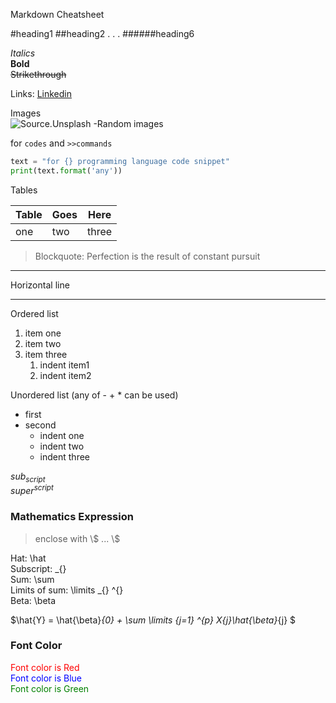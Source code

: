 Markdown Cheatsheet

#heading1
##heading2
.
.
.
######heading6

_Italics_  
**Bold**  
~~Strikethrough~~

Links:
[Linkedin](https://linkedin.com/in/sanjeesi "Hover title")

Images  
![Source.Unsplash -Random images](https://source.unsplash.com/160x90/?python,code "Hover image title")

for `codes` and `>>commands`  

```python
text = "for {} programming language code snippet"
print(text.format('any'))
```

Tables

|Table|Goes|Here|
|---|---|---|
|one|two|three|

>Blockquote: Perfection is the result of constant pursuit  

---
Horizontal line
***

Ordered list
1. item one
2. item two
3. item three
   1. indent item1
   2. indent item2

Unordered list (any of - + * can be used)
- first
- second
   - indent one
   - indent two
   - indent three  

$sub_{script}$  
$super^{script}$  

### Mathematics Expression
> enclose with \\$ ... \\$  

Hat: \hat  
Subscript: _{}  
Sum: \sum  
Limits of sum: \limits _{} ^{}  
Beta: \beta  

$\hat{Y} = \hat{\beta}_{0} + \sum \limits _{j=1} ^{p} X_{j}\hat{\beta}_{j} $

### Font Color
<font color=red>Font color is Red</font>  
<font color=blue>Font color is Blue</font>  
<font color=Green>Font color is Green</font>  